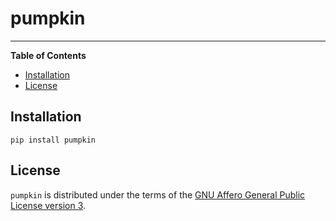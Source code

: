 # pumpkin

-----

**Table of Contents**

- [Installation](#installation)
- [License](#license)

## Installation

```console
pip install pumpkin
```

## License

`pumpkin` is distributed under the terms of the
[GNU Affero General Public License version 3](https://www.gnu.org/licenses/agpl-3.0.html).
